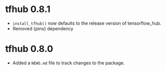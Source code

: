 # tfhub 0.8.1

- `install_tfhub()` now defaults to the release version of tensorflow_hub.
- Removed {pins} dependency

# tfhub 0.8.0

* Added a `NEWS.md` file to track changes to the package.
